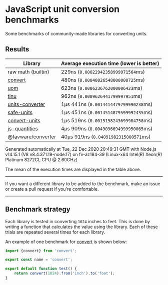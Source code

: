 # JavaScript unit conversion benchmarks

Some benchmarks of community-made libraries for converting units.

## Results

<!-- beginblock(results) -->

| Library                                                                | Average execution time (lower is better) |
| ---------------------------------------------------------------------- | ---------------------------------------- |
| raw math (builtin)                                                     | 229ns (`0.00022942358999971564`ms)       |
| [convert](https://npmjs.com/package/convert)                           | 480ns (`0.00048026548000000725`ms)       |
| [uom](https://npmjs.com/package/uom)                                   | 623ns (`0.0006236762000006423`ms)        |
| [tinu](https://npmjs.com/package/tinu)                                 | 962ns (`0.0009626441799997951`ms)        |
| [units-converter](https://npmjs.com/package/units-converter)           | 1µs 441ns (`0.0014414479799990238`ms)    |
| [safe-units](https://npmjs.com/package/safe-units)                     | 1µs 451ns (`0.0014514879599992435`ms)    |
| [convert-units](https://npmjs.com/package/convert-units)               | 1µs 519ns (`0.0015198243699984758`ms)    |
| [js-quantities](https://npmjs.com/package/js-quantities)               | 4µs 909ns (`0.0049096694999950065`ms)    |
| [@favware/converter](https://npmjs.com/package/%40favware%2Fconverter) | 40µs 919ns (`0.04091982315000571`ms)     |

Generated automatically at Tue, 22 Dec 2020 20:49:31 GMT with Node.js v14.15.1 (V8 v8.4.371.19-node.17) on fv-az184-39 (Linux-x64 Intel(R) Xeon(R) Platinum 8272CL CPU @ 2.60GHz)

<!-- endblock(results) -->

The mean of the execution times are displayed in the table above.

---

If you want a different library to be added to the benchmark, make an issue or create a pull request if you're comfortable.

---

## Benchmark strategy

Each library is tested in converting `1024` inches to feet.
This is done by writing a function that calculates the value using the library.
Each of these trials are repeated several times for each library.

An example of one benchmark for [convert](https://github.com/pizzafox/convert) is shown below:

```js
import {convert} from 'convert';

export const name = 'convert';

export default function test() {
	return convert(1024).from('inch').to('foot');
}
```
